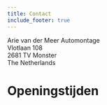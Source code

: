 ```yaml
---
title: Contact
include_footer: true
---
```


Arie van der Meer Automontage<br>
Vlotlaan 108<br>
2681 TV Monster<br>
The Netherlands<br>

# Openingstijden